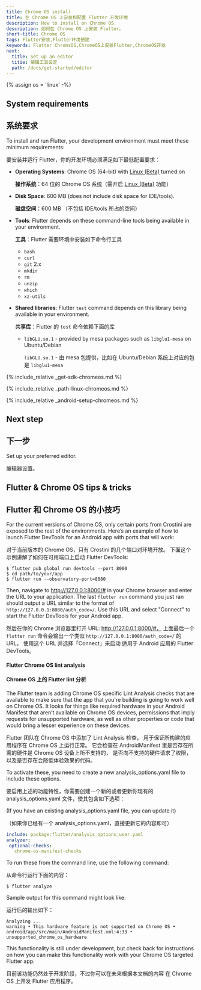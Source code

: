 ```yaml
---
title: Chrome OS install
title: 在 Chrome OS 上安装和配置 Flutter 开发环境
description: How to install on Chrome OS.
description: 如何在 Chrome OS 上安装 Flutter。
short-title: Chrome OS
tags: Flutter安装,Flutter环境搭建
keywords: Flutter ChromsOS,ChromeOS上安装Flutter,ChromeOS开发
next:
  title: Set up an editor
  titie: 编辑工具设定
  path: /docs/get-started/editor
---
```


{% assign os = 'linux' -%}

## System requirements

## 系统要求

To install and run Flutter, your development environment
must meet these minimum requirements:

要安装并运行 Flutter，你的开发环境必须满足如下最低配置要求：

* **Operating Systems**: Chrome OS (64-bit) with [Linux (Beta)][] turned on

  **操作系统**：64 位的 Chrome OS 系统（需开启 [Linux (Beta)][] 功能）

* **Disk Space**: 600 MB (does not include disk space for IDE/tools).

  **磁盘空间**：600 MB （不包括 IDE/tools 所占的空间）

* **Tools**: Flutter depends on these command-line
  tools being available in your environment.

  **工具**：Flutter 需要环境中安装如下命令行工具

  * `bash`
  * `curl`
  * `git` 2.x
  * `mkdir`
  * `rm`
  * `unzip`
  * `which`
  * `xz-utils`

* **Shared libraries**: Flutter `test` command depends on
  this library being available in your environment.

  **共享库**：Flutter 的 `test` 命令依赖下面的库

  * `libGLU.so.1` - provided by mesa packages such as `libglu1-mesa` on
     Ubuntu/Debian

    `libGLU.so.1` - 由 mesa 包提供，比如在 Ubuntu/Debian
    系统上对应的包是 `libglu1-mesa`

{% include_relative _get-sdk-chromeos.md %}

{% include_relative _path-linux-chromeos.md %}

{% include_relative _android-setup-chromeos.md %}

## Next step

## 下一步

Set up your preferred editor.

编辑器设置。

## Flutter & Chrome OS tips & tricks

## Flutter 和 Chrome OS 的小技巧

For the current versions of Chrome OS, only certain ports from
Crostini are exposed to the rest of the environments.
Here’s an example of how to launch
Flutter DevTools for an Android app with ports
that will work:

对于当前版本的 Chrome OS，只有 Crostini 的几个端口对环境开放。
下面这个示例讲解了如何在可用端口上启动 Flutter DevTools:

```terminal
$ flutter pub global run devtools --port 8000
$ cd path/to/your/app
$ flutter run --observatory-port=8080
```

Then, navigate to http://127.0.0.1:8000/#
in your Chrome browser and enter the URL to your
application. The last `flutter run` command you
just ran should output a URL similar to the format
of `http://127.0.0.1:8080/auth_code=/`. Use this URL
and select "Connect" to start the Flutter DevTools
for your Android app.

然后在你的 Chrome 浏览器里打开 URL: http://127.0.0.1:8000/#，
上面最后一个 `flutter run` 命令会输出一个类似
`http://127.0.0.1:8080/auth_code=/` 的 URL，
使用这个 URL 并选择「Connect」来启动
适用于 Android 应用的 Flutter DevTools。

#### Flutter Chrome OS lint analysis

#### Chrome OS 上的 Flutter lint 分析

The Flutter team is adding Chrome OS specific
Lint Analysis checks that are available to make
sure that the app that you're building is going
to work well on Chrome OS. It looks for things
like required hardware in your Android Manifest
that aren’t available on Chrome OS devices,
permissions that imply requests for unsupported
hardware, as well as other properties or code
that would bring a lesser experience on these devices.

Flutter 团队在 Chrome OS 中添加了 Lint Analysis 检查，
用于保证所构建的应用程序在 Chrome OS 上运行正常。
它会检查在 AndroidManifest 里是否存在所需的硬件是 Chrome OS 设备上所不支持的，
是否向不支持的硬件请求了权限，以及是否存在会降低体验效果的代码。

To activate these,
you need to create a new analysis_options.yaml file to include these options.

要启用上述的功能特性，你需要创建一个新的或者更新你现有的
analysis_options.yaml 文件，使其包含如下选项：

(If you have an existing analysis_options.yaml file, you can update it)

（如果你已经有一个 analysis_options.yaml，直接更新它的内容即可）

```yaml
include: package:flutter/analysis_options_user.yaml
analyzer:
 optional-checks:
   chrome-os-manifest-checks
```

To run these from the command line, use the following command:

从命令行运行下面的内容：

```terminal
$ flutter analyze
```

Sample output for this command might look like:

运行后的输出如下：

```terminal
Analyzing ...
warning • This hardware feature is not supported on Chrome OS •
android/app/src/main/AndroidManifest.xml:4:33 • unsupported_chrome_os_hardware
```

This functionality is still under development,
but check back for instructions on how you can make
this functionality work with your Chrome OS
targeted Flutter app.

目前该功能仍然处于开发阶段，不过你可以在未来根据本文档的内容
在 Chrome OS 上开发 Flutter 应用程序。

[Linux (Beta)]: https://support.google.com/chromebook/answer/9145439
